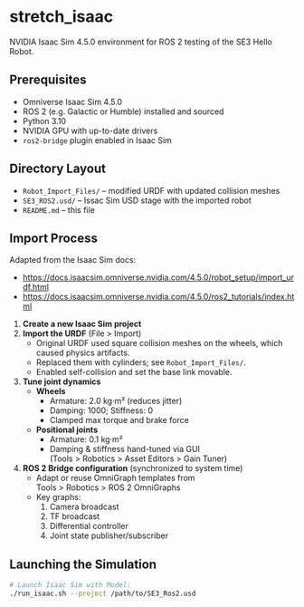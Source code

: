# stretch_isaac

NVIDIA Isaac Sim 4.5.0 environment for ROS 2 testing of the SE3 Hello Robot.

## Prerequisites

- Omniverse Isaac Sim 4.5.0  
- ROS 2 (e.g. Galactic or Humble) installed and sourced  
- Python 3.10 
- NVIDIA GPU with up-to-date drivers  
- `ros2-bridge` plugin enabled in Isaac Sim  

## Directory Layout

- `Robot_Import_Files/` – modified URDF with updated collision meshes  
- `SE3_ROS2.usd/` – Issac Sim USD stage with the imported robot
- `README.md`         – this file  

## Import Process

Adapted from the Isaac Sim docs:  
- https://docs.isaacsim.omniverse.nvidia.com/4.5.0/robot_setup/import_urdf.html  
- https://docs.isaacsim.omniverse.nvidia.com/4.5.0/ros2_tutorials/index.html  

1. **Create a new Isaac Sim project**  
2. **Import the URDF** (File > Import)  
   - Original URDF used square collision meshes on the wheels, which caused physics artifacts.  
   - Replaced them with cylinders; see `Robot_Import_Files/`.  
   - Enabled self-collision and set the base link movable.  
3. **Tune joint dynamics**  
   - **Wheels**  
     - Armature: 2.0 kg·m² (reduces jitter)  
     - Damping: 1000; Stiffness: 0  
     - Clamped max torque and brake force  
   - **Positional joints**  
     - Armature: 0.1 kg·m²  
     - Damping & stiffness hand-tuned via GUI  
       (Tools > Robotics > Asset Editors > Gain Tuner)  
4. **ROS 2 Bridge configuration** (synchronized to system time)  
   - Adapt or reuse OmniGraph templates from  
     Tools > Robotics > ROS 2 OmniGraphs  
   - Key graphs:  
     1. Camera broadcast  
     2. TF broadcast  
     3. Differential controller  
     4. Joint state publisher/subscriber  

## Launching the Simulation

```bash
# Launch Isaac Sim with Model:
./run_isaac.sh --project /path/to/SE3_Ros2.usd
